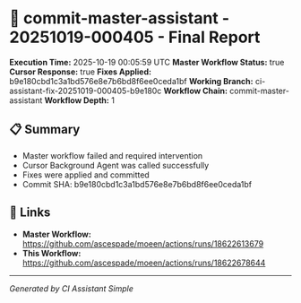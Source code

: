# 🤖 commit-master-assistant - 20251019-000405 - Final Report

**Execution Time:** 2025-10-19 00:05:59 UTC
**Master Workflow Status:** true
**Cursor Response:** true
**Fixes Applied:** b9e180cbd1c3a1bd576e8e7b6bd8f6ee0ceda1bf
**Working Branch:** ci-assistant-fix-20251019-000405-b9e180c
**Workflow Chain:** commit-master-assistant
**Workflow Depth:** 1

## 📋 Summary

- Master workflow failed and required intervention
- Cursor Background Agent was called successfully
- Fixes were applied and committed
- Commit SHA: b9e180cbd1c3a1bd576e8e7b6bd8f6ee0ceda1bf

## 🔗 Links

- **Master Workflow:** https://github.com/ascespade/moeen/actions/runs/18622613679
- **This Workflow:** https://github.com/ascespade/moeen/actions/runs/18622678644

---
*Generated by CI Assistant Simple*
